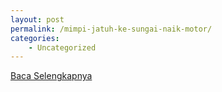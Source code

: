 ```yaml
---
layout: post
permalink: /mimpi-jatuh-ke-sungai-naik-motor/
categories:
    - Uncategorized
---
```


[Baca Selengkapnya](/06)
